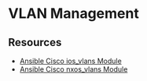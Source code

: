 # VLAN Management

## Resources

- [Ansible Cisco ios_vlans Module](https://docs.ansible.com/ansible/latest/collections/cisco/ios/ios_vlans_module.html 'Ansible Cisco ios_vlans Module')
- [Ansible Cisco nxos_vlans Module](https://docs.ansible.com/ansible/latest/collections/cisco/nxos/nxos_vlans_module.html 'Ansible Cisco nxos_vlans Module')
